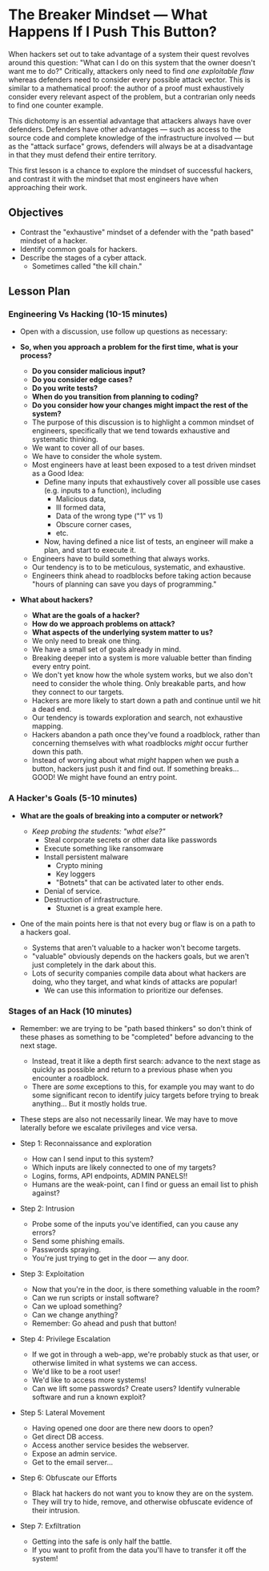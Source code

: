 # The Breaker Mindset — What Happens If I Push This Button?

When hackers set out to take advantage of a system their quest revolves around this question: "What can I do on this system that the owner doesn't want me to do?" Critically, attackers only need to find *one exploitable flaw* whereas defenders need to consider every possible attack vector. This is similar to a mathematical proof: the author of a proof must exhaustively consider every relevant aspect of the problem, but a contrarian only needs to find one counter example.

This dichotomy is an essential advantage that attackers always have over defenders. Defenders have other advantages — such as access to the source code and complete knowledge of the infrastructure involved — but as the "attack surface" grows, defenders will always be at a disadvantage in that they must defend their entire territory.

This first lesson is a chance to explore the mindset of successful hackers, and contrast it with the mindset that most engineers have when approaching their work.

## Objectives

* Contrast the "exhaustive" mindset of a defender with the "path based" mindset of a hacker.
* Identify common goals for hackers.
* Describe the stages of a cyber attack.
  * Sometimes called "the kill chain."

## Lesson Plan

### Engineering Vs Hacking (10-15 minutes)

* Open with a discussion, use follow up questions as necessary:


* **So, when you approach a problem for the first time, what is your process?**
  * **Do you consider malicious input?**
  * **Do you consider edge cases?**
  * **Do you write tests?**
  * **When do you transition from planning to coding?**
  * **Do you consider how your changes might impact the rest of the system?**
  * The purpose of this discussion is to highlight a common mindset of engineers, specifically that we tend towards exhaustive and systematic thinking.
  * We want to cover all of our bases.
  * We have to consider the whole system.
  * Most engineers have at least been exposed to a test driven mindset as a Good Idea:
    * Define many inputs that exhaustively cover all possible use cases (e.g. inputs to a function), including
      * Malicious data,
      * Ill formed data,
      * Data of the wrong type ("1" vs 1)
      * Obscure corner cases,
      * etc.
    * Now, having defined a nice list of tests, an engineer will make a plan, and start to execute it.
  * Engineers have to build something that always works.
  * Our tendency is to to be meticulous, systematic, and exhaustive.
  * Engineers think ahead to roadblocks before taking action because "hours of planning can save you days of programming."


* **What about hackers?**
  * **What are the goals of a hacker?**
  * **How do we approach problems on attack?**
  * **What aspects of the underlying system matter to us?**
  * We only need to break one thing.
  * We have a small set of goals already in mind.
  * Breaking deeper into a system is more valuable better than finding every entry point.
  * We don't yet know how the whole system works, but we also don't need to consider the whole thing. Only breakable parts, and how they connect to our targets.
  * Hackers are more likely to start down a path and continue until we hit a dead end.
  * Our tendency is towards exploration and search, not exhaustive mapping.
  * Hackers abandon a path once they've found a roadblock, rather than concerning themselves with what roadblocks *might* occur further down this path.
  * Instead of worrying about what *might* happen when we push a button, hackers just push it and find out. If something breaks... GOOD! We might have found an entry point.


### A Hacker's Goals (5-10 minutes)

* **What are the goals of breaking into a computer or network?**
  * *Keep probing the students: "what else?"*
    * Steal corporate secrets or other data like passwords
    * Execute something like ransomware
    * Install persistent malware
      * Crypto mining
      * Key loggers
      * "Botnets" that can be activated later to other ends.
    * Denial of service.
    * Destruction of infrastructure.
      * Stuxnet is a great example here.


* One of the main points here is that not every bug or flaw is on a path to a hackers goal.
  * Systems that aren't valuable to a hacker won't become targets.
  * "valuable" obviously depends on the hackers goals, but we aren't just completely in the dark about this.
  * Lots of security companies compile data about what hackers are doing, who they target, and what kinds of attacks are popular!
    * We can use this information to prioritize our defenses.


### Stages of an Hack (10 minutes)

* Remember: we are trying to be "path based thinkers" so don't think of these phases as something to be "completed" before advancing to the next stage.
  * Instead, treat it like a depth first search: advance to the next stage as quickly as possible and return to a previous phase when you encounter a roadblock.
  * There are *some* exceptions to this, for example you may want to do some significant recon to identify juicy targets before trying to break anything... But it mostly holds true.
* These steps are also not necessarily linear. We may have to move laterally before we escalate privileges and vice versa.


* Step 1: Reconnaissance and exploration
  * How can I send input to this system?
  * Which inputs are likely connected to one of my targets?
  * Logins, forms, API endpoints, ADMIN PANELS!!
  * Humans are the weak-point, can I find or guess an email list to phish against?
* Step 2: Intrusion
  * Probe some of the inputs you've identified, can you cause any errors?
  * Send some phishing emails.
  * Passwords spraying.
  * You're just trying to get in the door — any door.
* Step 3: Exploitation
  * Now that you're in the door, is there something valuable in the room?
  * Can we run scripts or install software?
  * Can we upload something?
  * Can we change anything?
  * Remember: Go ahead and push that button!
* Step 4: Privilege Escalation
  * If we got in through a web-app, we're probably stuck as that user, or otherwise limited in what systems we can access.
  * We'd like to be a root user!
  * We'd like to access more systems!
  * Can we lift some passwords? Create users? Identify vulnerable software and run a known exploit?
* Step 5: Lateral Movement
  * Having opened one door are there new doors to open?
  * Get direct DB access.
  * Access another service besides the webserver.
  * Expose an admin service.
  * Get to the email server...
* Step 6: Obfuscate our Efforts
  * Black hat hackers do not want you to know they are on the system.
  * They will try to hide, remove, and otherwise obfuscate evidence of their intrusion.
* Step 7: Exfiltration
  * Getting into the safe is only half the battle.
  * If you want to profit from the data you'll have to transfer it off the system!
